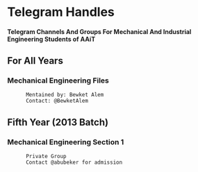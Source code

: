 # Telegram Handles
#### Telegram Channels And Groups For Mechanical And Industrial Engineering Students of AAiT

## For All Years
   ###    Mechanical Engineering Files
          Mentained by: Bewket Alem
          Contact: @BewketAlem
## Fifth Year (2013 Batch)
   ###    Mechanical Engineering Section 1
          Private Group
          Contact @abubeker for admission
